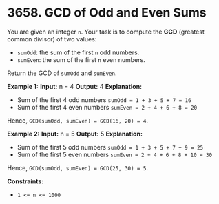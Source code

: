 # **3658. GCD of Odd and Even Sums**

You are given an integer `n`. Your task is to compute the **GCD** (greatest common divisor) of two values:
* `sumOdd`: the sum of the first `n` odd numbers.
* `sumEven`: the sum of the first `n` even numbers.

Return the GCD of `sumOdd` and `sumEven`.

**Example 1:**
**Input:** n = 4
**Output:** 4
**Explanation:**
* Sum of the first 4 odd numbers `sumOdd = 1 + 3 + 5 + 7 = 16`
* Sum of the first 4 even numbers `sumEven = 2 + 4 + 6 + 8 = 20`

Hence, `GCD(sumOdd, sumEven) = GCD(16, 20) = 4`.

**Example 2:**
**Input:** n = 5
**Output:** 5
**Explanation:**
* Sum of the first 5 odd numbers `sumOdd = 1 + 3 + 5 + 7 + 9 = 25`
* Sum of the first 5 even numbers `sumEven = 2 + 4 + 6 + 8 + 10 = 30`

Hence, `GCD(sumOdd, sumEven) = GCD(25, 30) = 5`.

**Constraints:**
* `1 <= n <= 10​​​​​00`